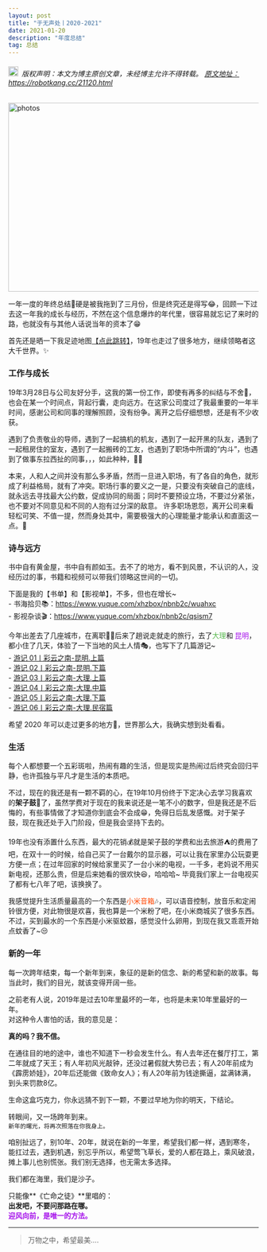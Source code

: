 ```yaml
---
layout: post
title: "于无声处丨2020-2021"
date: 2021-01-20 
description: "年度总结"
tag: 总结
---   
```




<h6><img src="https://robotkang-1257995526.cos.ap-chengdu.myqcloud.com/icon/copyright.png" alt="copyright" style="display:inline;margin-bottom: -5px;" width="20" height="20"> 版权声明：本文为博主原创文章，未经博主允许不得转载。
<a target="_blank" href="https://robotkang.cc/21120.html">原文地址：https://robotkang.cc/21120.html </a>
</h6>

<img src="https://robotkang-1257995526.cos.ap-chengdu.myqcloud.com/posts/20200320/20200320.png" width="748" height="380" alt="photos"/> 

一年一度的年终总结📄硬是被我拖到了三月份，但是终究还是得写😂，回顾一下过去这一年我的成长与经历，不然在这个信息爆炸的年代里，很容易就忘记了来时的路，也就没有与其他人话说当年的资本了😁                  

首先还是晒一下我足迹地图<a href="https://robotkang.cc/ziyuan" target="_blank" text-decoration="none">【点此跳转】</a>，19年也走过了很多地方，继续领略者这大千世界。✨               

                    
<h3>工作与成长</h3>        
19年3月28日与公司友好分手，这我的第一份工作，即使有再多的纠结与不舍👀，也会在某一个时间点，背起行囊，走向远方。在这家公司度过了我最重要的一年半时间，感谢公司和同事的理解照顾，没有纷争。离开之后仔细想想，还是有不少收获。      

遇到了负责敬业的导师，遇到了一起搞机的机友，遇到了一起开黑的队友，遇到了一起租房住的室友，遇到了一起搬砖的工友，也遇到了职场中所谓的“内斗”，也遇到了做事东拉西扯的同事，，，如此种种，🐱‍🚀      

本来，人和人之间并没有那么多矛盾，然而一旦进入职场，有了各自的角色，就形成了利益格局，就有了冲突。职场行事的要义之一是，只要没有突破自己的底线，就永远去寻找最大公约数，促成协同的局面；同时不要预设立场，不要过分紧张，也不要对不同意见和不同的人抱有过分深的敌意。
许多职场恩怨，离开公司来看轻松可笑、不值一提，然而身处其中，需要极强大的心理能量才能承认和直面这一点。💪      

<h3>诗与远方</h3>      

书中自有黄金屋，书中自有颜如玉。去不了的地方，看不到风景，不认识的人，没经历过的事，书籍和视频可以带我们领略这世间的一切。    

下面是我的【书单】和【影视单】，不多，但也在增长~        
	- 书海拾贝📚：<a href="https://www.yuque.com/xhzbox/nbnb2c/wuahxc" target="_blank">https://www.yuque.com/xhzbox/nbnb2c/wuahxc</a>        
	- 影视杂谈🎬：<a href="https://www.yuque.com/xhzbox/nbnb2c/qsism7" target="_blank">https://www.yuque.com/xhzbox/nbnb2c/qsism7</a>       

今年出差去了几座城市，在离职👨‍💻后来了趟说走就走的旅行，去了<a style="color:#59b950;text-decoration:none">大理</a>和
<a style="color:#a510eb;text-decoration:none">昆明</a>，都小住了几天，体验了一下当地的风土人情🎭，也写下了几篇游记~        
	- <a href="https://robotkang.cc/1967.html" target="_blank">游记 01丨彩云之南-昆明.上篇 </a>      
	- <a href="https://robotkang.cc/19615.html" target="_blank">游记 02丨彩云之南-昆明.下篇</a>      
	- <a href="https://robotkang.cc/19920.html" target="_blank">游记 03丨彩云之南-大理.上篇 </a>      
	- <a href="https://robotkang.cc/19923.html" target="_blank">游记 04丨彩云之南-大理.中篇</a>       
	- <a href="https://robotkang.cc/191120.html" target="_blank">游记 05丨彩云之南-大理.下篇</a>       
	- <a href="https://robotkang.cc/191220.html" target="_blank">游记 06丨彩云之南-大理.民宿篇 </a>      

希望 2020 年可以走过更多的地方🎄，世界那么大，我确实想到处看看。       

<h3>生活</h3> 

每个人都想要一个五彩斑啦，热闹有趣的生活，但是现实是热闹过后终究会回归平静，也许孤独与平凡才是生活的本质吧。       

不过，现在的我还是有一颗不羁的心，在19年10月份终于下定决心去学习我喜欢的**架子鼓**🥁了，虽然学费对于现在的我来说还是一笔不小的数字，但是我还是不后悔的，有些事情做了才知道你到底会不会成😁，免得日后乱发感慨。对于架子鼓，现在我还处于入门阶段，但是我会坚持下去的。      

19年也没有添置什么东西，最大的花销💰就是架子鼓的学费和出去旅游⛺的费用了吧，在双十一的时候，给自己买了一台戴尔的显示器，可以让我在家里办公玩耍更方便一点；在过年回家的时候给家里买了一台小米的电视，一千多，老妈说不用买新电视，还那么贵，但是后来她看的很欢快😆，哈哈哈~       毕竟我们家上一台电视买了都有七八年了吧，该换换了。

我感觉提升生活质量最高的一个东西是<a style="color:#FF4500;text-decoration:none">小米音箱</a>🎶，可以语音控制，放音乐和定闹铃很方便，对此物很是欢喜，我也算是一个米粉了吧，在小米商城买了很多东西。不过，买到最水的一个东西是小米驱蚊器，感觉没什么卵用，到现在我又乖乖开始点蚊香了~😒      

<h3>新的一年</h3>      

每一次跨年结束，每一个新年到来，象征的是新的信念、新的希望和新的故事。每当此时，我们的目光，就该变得开阔一些。     

之前老有人说，2019年是过去10年里最坏的一年，也将是未来10年里最好的一年。    
对这种令人害怕的话，我的意见是：   

**真的吗？我不信。**       

在通往目的地的途中，谁也不知道下一秒会发生什么。有人去年还在餐厅打工，第二年就成了天王；有人年初风光敲钟，还没过暑假就大势已去；有人20年前成为《霹雳娇娃》，20年后还能做《致命女人》；有人20年前为钱途撕逼，盆满钵满，到头来罚款8亿。     

生命这盒巧克力，你永远猜不到下一颗，不要过早地为你的明天，下结论。    

转眼间，又一场跨年到来。       
`新年的曙光，将再次照落在你我身上。`         

咱别扯远了，别10年、20年，就说在新的一年里，希望我们都一样，遇到寒冬，能扛过去，遇到机遇，别忘乎所以，希望莺飞草长，爱的人都在路上，乘风破浪，摊上事儿也别慌张。我们别无选择，也无需太多选择。  

我们都在海里，我们是沙子。  

只能像**《亡命之徒》**里唱的：         
**出发吧，不要问那路在哪。        
<a style="color:#a510eb;text-decoration:none">迎风向前，是唯一的方法。</a>**             

           
----------
>  万物之中，希望最美....




  
















